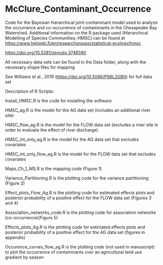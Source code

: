 # McClure_Contaminant_Occurrence
 Code for the Bayesian hierarchical joint-contaminant model used to analyze the occurrence and co-occurrence of contaminants in the Chesapeake Bay Watershed. Additional information on the R package used (Hierarchical Modelling of Species Communities; HMSC) can be found at https://www.helsinki.fi/en/researchgroups/statistical-ecology/hmsc

https://doi.org/10.5281/zenodo.3746590


All necessary data sets can be found in the Data folder, along with the necessary shape files for mapping

See Williams et al., 2019 (https://doi.org/10.5066/P96L2GB0) for full data set 



Description of R Scripts:


Install_HMSC.R is the code for installing the software
 
 
HMSC_ag.R is the model for the AG data set (includes an additional river site)


HMSC_flow_ag.R is the model for the FLOW data set (excludes a river site in order to evaluate the effect of river discharge)


HMSC_int_only_ag.R is the model for the AG data set that excludes covariates


HMSC_int_only_flow_ag.R is the model for the FLOW data set that excludes covariates


Maps_Ch_1_MS.R is the mapping code (Figure 1)


Variance_Partitioning.R is the plotting code for the variance partitioning (Figure 2)


Effect_plots_Flow_Ag.R is the plotting code for estimated effects plots and posterior probability of a positive effect for the FLOW data set (Figures 3 and 4)


Association_networks_code.R is the plotting code for association networks (co-occurrence)(Figure 5)
 
 
Effects_plots_Ag.R is the plotting code for estimated effects plots and posterior probability of a positive effect for the AG data set (figures in appendix)


Occurence_curves_flow_ag.R is the plotting code (not used in manuscript) to plot the occurrence of contaminants over an agricultural land use gradient by season
